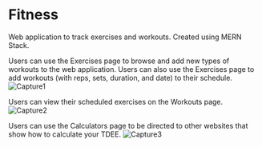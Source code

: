 # Fitness
Web application to track exercises and workouts.
Created using MERN Stack.

Users can use the Exercises page to browse and add new types of workouts to the web application. Users can also use the Exercises page to add workouts (with reps, sets, duration, and date) to their schedule.
![Capture1](https://user-images.githubusercontent.com/55716852/170942297-066435b5-bfaf-4c22-9291-756e7f14a952.JPG)

Users can view their scheduled exercises on the Workouts page.
![Capture2](https://user-images.githubusercontent.com/55716852/170942326-72e83f7a-b4af-4b98-9d9e-4e49b707ba5c.JPG)

Users can use the Calculators page to be directed to other websites that show how to calculate your TDEE.
![Capture3](https://user-images.githubusercontent.com/55716852/170942357-b9e4a8cd-3c93-45e6-8b83-a6153f0e16b5.JPG)
